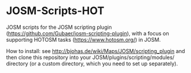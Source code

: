 # JOSM-Scripts-HOT
JOSM scripts for the JOSM scripting plugin (https://github.com/Gubaer/josm-scripting-plugin), with a focus on supporting HOTOSM tasks (https://www.hotosm.org/) in JOSM.

How to install: see http://bjohas.de/wiki/Maps/JOSM/scripting_plugin and then clone this repository into your JOSM/plugins/scripting/modules/ directory (or a custom directory, which you need to set up separately).
